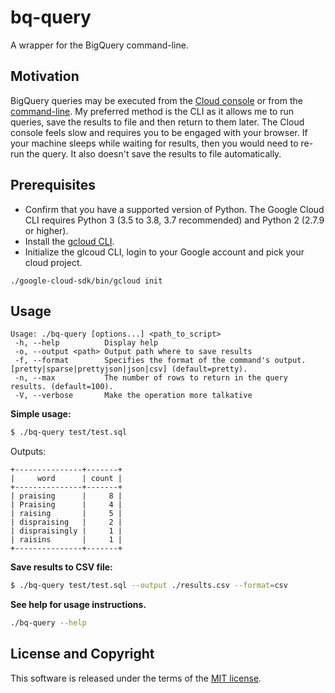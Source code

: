 # bq-query

A wrapper for the BigQuery command-line.

## Motivation

BigQuery queries may be executed from the [Cloud console](https://console.cloud.google.com/bigquery) or from the [command-line](https://cloud.google.com/bigquery/docs/reference/bq-cli-reference). My preferred method is the CLI as it allows me to run queries, save the results to file and then return to them later. The Cloud console feels slow and requires you to be engaged with your browser. If your machine sleeps while waiting for results, then you would need to re-run the query. It also doesn't save the results to file automatically.

## Prerequisites

- Confirm that you have a supported version of Python. The Google Cloud CLI requires Python 3 (3.5 to 3.8, 3.7 recommended) and Python 2 (2.7.9 or higher).
- Install the [gcloud CLI](https://cloud.google.com/sdk/docs/install).
- Initialize the glcoud CLI, login to your Google account and pick your cloud project.

```
./google-cloud-sdk/bin/gcloud init
```

## Usage

```
Usage: ./bq-query [options...] <path_to_script> 
 -h, --help          Display help
 -o, --output <path> Output path where to save results 
 -f, --format        Specifies the format of the command's output. [pretty|sparse|prettyjson|json|csv] (default=pretty). 
 -n, --max           The number of rows to return in the query results. (default=100). 
 -V, --verbose       Make the operation more talkative
```

**Simple usage:**
```sh
$ ./bq-query test/test.sql
```

Outputs:

```
+---------------+-------+
|     word      | count |
+---------------+-------+
| praising      |     8 |
| Praising      |     4 |
| raising       |     5 |
| dispraising   |     2 |
| dispraisingly |     1 |
| raisins       |     1 |
+---------------+-------+
```

**Save results to CSV file:**

```sh
$ ./bq-query test/test.sql --output ./results.csv --format=csv
```

**See help for usage instructions.**

```sh
./bq-query --help
```

## License and Copyright

This software is released under the terms of the [MIT license](https://github.com/kevinfarrugia/bq-query/blob/main/LICENSE).
